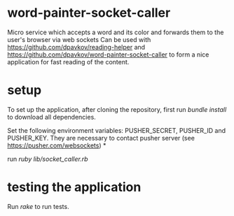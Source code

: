 # word-painter-socket-caller
Micro service which accepts a word and its color and forwards them to the user's browser via web sockets Can be used with https://github.com/dpavkov/reading-helper and https://github.com/dpavkov/word-painter-socket-caller to form a nice application for fast reading of the content.
# setup
To set up the application, after cloning the repository, first run _bundle install_ to download all dependencies.

Set the following environment variables: PUSHER_SECRET, PUSHER_ID and PUSHER_KEY. They are necessary to contact pusher server (see https://pusher.com/websockets)
 * 

run _ruby lib/socket_caller.rb_
# testing the application

Run _rake_ to run tests.